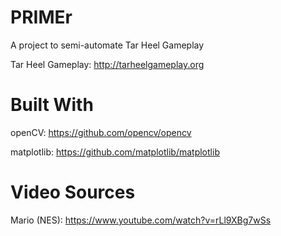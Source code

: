 # PRIMEr
A project to semi-automate Tar Heel Gameplay

Tar Heel Gameplay: http://tarheelgameplay.org

# Built With
openCV: https://github.com/opencv/opencv

matplotlib: https://github.com/matplotlib/matplotlib

# Video Sources
Mario (NES): https://www.youtube.com/watch?v=rLl9XBg7wSs
